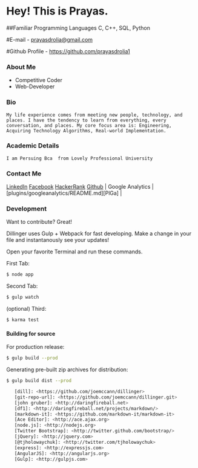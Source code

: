 # Hey! This is Prayas.

##Familiar Programming Languages
C, C++, SQL, Python

#E-mail - prayasdrolia@gmail.com

#Github Profile - https://github.com/prayasdrolia1

###  About Me 

  - Competitive Coder
  - Web-Developer
  
### Bio
    My life experience comes from meeting new people, technology, and places. I have the tendency to learn from everything, every conversation, and places. My core focus area is: Engineering, Acquiring Technology Algorithms, Real-world Implementation.

### Academic Details

    I am Persuing Bca  from Lovely Professional University
    

### Contact Me 

[LinkedIn](https://www.linkedin.com/in/prayas-drolia-b1aa05150/)
[Facebook](https://www.facebook.com/prayasdrolia15)
[HackerRank](https://www.hackerrank.com/prayasdrolia)
[Github]()
| Google Analytics | [plugins/googleanalytics/README.md][PlGa] |


### Development

Want to contribute? Great!

Dillinger uses Gulp + Webpack for fast developing.
Make a change in your file and instantanously see your updates!

Open your favorite Terminal and run these commands.

First Tab:
```sh
$ node app
```

Second Tab:
```sh
$ gulp watch
```

(optional) Third:
```sh
$ karma test
```
#### Building for source
For production release:
```sh
$ gulp build --prod
```
Generating pre-built zip archives for distribution:
```sh
$ gulp build dist --prod

   [dill]: <https://github.com/joemccann/dillinger>
   [git-repo-url]: <https://github.com/joemccann/dillinger.git>
   [john gruber]: <http://daringfireball.net>
   [df1]: <http://daringfireball.net/projects/markdown/>
   [markdown-it]: <https://github.com/markdown-it/markdown-it>
   [Ace Editor]: <http://ace.ajax.org>
   [node.js]: <http://nodejs.org>
   [Twitter Bootstrap]: <http://twitter.github.com/bootstrap/>
   [jQuery]: <http://jquery.com>
   [@tjholowaychuk]: <http://twitter.com/tjholowaychuk>
   [express]: <http://expressjs.com>
   [AngularJS]: <http://angularjs.org>
   [Gulp]: <http://gulpjs.com>

   
